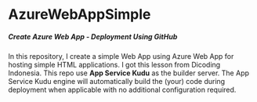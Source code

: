 # AzureWebAppSimple
##### Create Azure Web App - Deployment Using GitHub
In this repository, I create a simple Web App using Azure Web App for hosting simple HTML applications. I got this lesson from Dicoding Indonesia.
This repo use **App Service Kudu** as the builder server. The App Service Kudu engine will automatically build the (your) code during deployment when applicable with no additional configuration required. 
